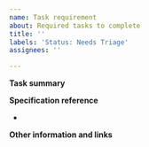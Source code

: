 ```yaml
---
name: Task requirement
about: Required tasks to complete 
title: ''
labels: 'Status: Needs Triage'
assignees: ''

---
```


**Task summary**
<!-- A clear and concise description of what the task is. -->



**Specification reference**
<!-- Provide a reference to the specification as to what is being implemented. -->
- 



**Other information and links**
<!-- Add any other context, existing implementation reference or screenshots about the task here. -->



<!-- Thank you 